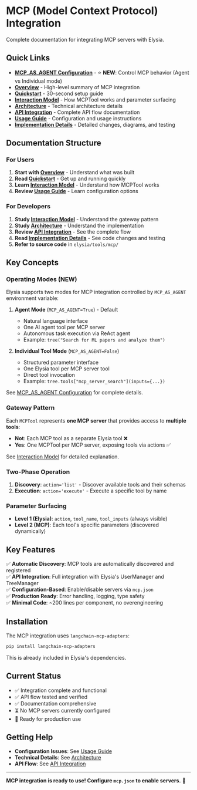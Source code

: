 # MCP (Model Context Protocol) Integration

Complete documentation for integrating MCP servers with Elysia.

## Quick Links

- **[MCP_AS_AGENT Configuration](mcp_as_agent.md)** - ⭐ **NEW**: Control MCP behavior (Agent vs Individual mode)
- **[Overview](overview.md)** - High-level summary of MCP integration
- **[Quickstart](quickstart.md)** - 30-second setup guide
- **[Interaction Model](interaction_model.md)** - How MCPTool works and parameter surfacing
- **[Architecture](architecture.md)** - Technical architecture details
- **[API Integration](api_integration.md)** - Complete API flow documentation
- **[Usage Guide](usage_guide.md)** - Configuration and usage instructions
- **[Implementation Details](implementation_details.md)** - Detailed changes, diagrams, and testing

## Documentation Structure

### For Users

1. **Start with [Overview](overview.md)** - Understand what was built
2. **Read [Quickstart](quickstart.md)** - Get up and running quickly
3. **Learn [Interaction Model](interaction_model.md)** - Understand how MCPTool works
4. **Review [Usage Guide](usage_guide.md)** - Learn configuration options

### For Developers

1. **Study [Interaction Model](interaction_model.md)** - Understand the gateway pattern
2. **Study [Architecture](architecture.md)** - Understand the implementation
3. **Review [API Integration](api_integration.md)** - See the complete flow
4. **Read [Implementation Details](implementation_details.md)** - See code changes and testing
5. **Refer to source code** in `elysia/tools/mcp/`

## Key Concepts

### Operating Modes (NEW)

Elysia supports two modes for MCP integration controlled by `MCP_AS_AGENT` environment variable:

1. **Agent Mode** (`MCP_AS_AGENT=True`) - Default
   - Natural language interface  
   - One AI agent tool per MCP server
   - Autonomous task execution via ReAct agent
   - Example: `tree("Search for ML papers and analyze them")`

2. **Individual Tool Mode** (`MCP_AS_AGENT=False`)
   - Structured parameter interface
   - One Elysia tool per MCP server tool
   - Direct tool invocation
   - Example: `tree.tools["mcp_server_search"](inputs={...})`

See [MCP_AS_AGENT Configuration](mcp_as_agent.md) for complete details.

### Gateway Pattern

Each `MCPTool` represents **one MCP server** that provides access to **multiple tools**:

- **Not**: Each MCP tool as a separate Elysia tool ❌
- **Yes**: One MCPTool per MCP server, exposing tools via actions ✅

See [Interaction Model](interaction_model.md) for detailed explanation.

### Two-Phase Operation

1. **Discovery**: `action='list'` - Discover available tools and their schemas
2. **Execution**: `action='execute'` - Execute a specific tool by name

### Parameter Surfacing

- **Level 1 (Elysia)**: `action`, `tool_name`, `tool_inputs` (always visible)
- **Level 2 (MCP)**: Each tool's specific parameters (discovered dynamically)

## Key Features

✅ **Automatic Discovery**: MCP tools are automatically discovered and registered  
✅ **API Integration**: Full integration with Elysia's UserManager and TreeManager  
✅ **Configuration-Based**: Enable/disable servers via `mcp.json`  
✅ **Production Ready**: Error handling, logging, type safety  
✅ **Minimal Code**: ~200 lines per component, no overengineering  

## Installation

The MCP integration uses `langchain-mcp-adapters`:

```bash
pip install langchain-mcp-adapters
```

This is already included in Elysia's dependencies.

## Current Status

- ✅ Integration complete and functional
- ✅ API flow tested and verified
- ✅ Documentation comprehensive
- ⏳ No MCP servers currently configured
- 🎯 Ready for production use

## Getting Help

- **Configuration Issues**: See [Usage Guide](usage_guide.md#troubleshooting)
- **Technical Details**: See [Architecture](architecture.md)
- **API Flow**: See [API Integration](api_integration.md)

---

**MCP integration is ready to use! Configure `mcp.json` to enable servers.** 🚀

